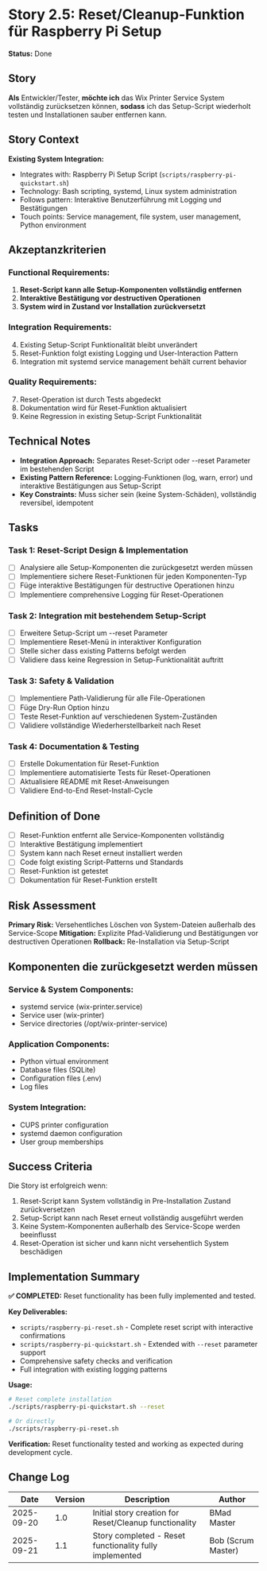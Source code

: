 # Story 2.5: Reset/Cleanup-Funktion für Raspberry Pi Setup

**Status:** Done

## Story
**Als** Entwickler/Tester, **möchte ich** das Wix Printer Service System vollständig zurücksetzen können, **sodass** ich das Setup-Script wiederholt testen und Installationen sauber entfernen kann.

## Story Context

**Existing System Integration:**
- Integrates with: Raspberry Pi Setup Script (`scripts/raspberry-pi-quickstart.sh`)
- Technology: Bash scripting, systemd, Linux system administration
- Follows pattern: Interaktive Benutzerführung mit Logging und Bestätigungen
- Touch points: Service management, file system, user management, Python environment

## Akzeptanzkriterien

### **Functional Requirements:**
1. **Reset-Script kann alle Setup-Komponenten vollständig entfernen**
2. **Interaktive Bestätigung vor destructiven Operationen**
3. **System wird in Zustand vor Installation zurückversetzt**

### **Integration Requirements:**
4. Existing Setup-Script Funktionalität bleibt unverändert
5. Reset-Funktion folgt existing Logging und User-Interaction Pattern
6. Integration mit systemd service management behält current behavior

### **Quality Requirements:**
7. Reset-Operation ist durch Tests abgedeckt
8. Dokumentation wird für Reset-Funktion aktualisiert
9. Keine Regression in existing Setup-Script Funktionalität

## Technical Notes

- **Integration Approach:** Separates Reset-Script oder --reset Parameter im bestehenden Script
- **Existing Pattern Reference:** Logging-Funktionen (log, warn, error) und interaktive Bestätigungen aus Setup-Script
- **Key Constraints:** Muss sicher sein (keine System-Schäden), vollständig reversibel, idempotent

## Tasks

### **Task 1: Reset-Script Design & Implementation**
- [ ] Analysiere alle Setup-Komponenten die zurückgesetzt werden müssen
- [ ] Implementiere sichere Reset-Funktionen für jeden Komponenten-Typ
- [ ] Füge interaktive Bestätigungen für destructive Operationen hinzu
- [ ] Implementiere comprehensive Logging für Reset-Operationen

### **Task 2: Integration mit bestehendem Setup-Script**
- [ ] Erweitere Setup-Script um --reset Parameter
- [ ] Implementiere Reset-Menü in interaktiver Konfiguration
- [ ] Stelle sicher dass existing Patterns befolgt werden
- [ ] Validiere dass keine Regression in Setup-Funktionalität auftritt

### **Task 3: Safety & Validation**
- [ ] Implementiere Path-Validierung für alle File-Operationen
- [ ] Füge Dry-Run Option hinzu
- [ ] Teste Reset-Funktion auf verschiedenen System-Zuständen
- [ ] Validiere vollständige Wiederherstellbarkeit nach Reset

### **Task 4: Documentation & Testing**
- [ ] Erstelle Dokumentation für Reset-Funktion
- [ ] Implementiere automatisierte Tests für Reset-Operationen
- [ ] Aktualisiere README mit Reset-Anweisungen
- [ ] Validiere End-to-End Reset-Install-Cycle

## Definition of Done

- [ ] Reset-Funktion entfernt alle Service-Komponenten vollständig
- [ ] Interaktive Bestätigung implementiert
- [ ] System kann nach Reset erneut installiert werden
- [ ] Code folgt existing Script-Patterns und Standards
- [ ] Reset-Funktion ist getestet
- [ ] Dokumentation für Reset-Funktion erstellt

## Risk Assessment

**Primary Risk:** Versehentliches Löschen von System-Dateien außerhalb des Service-Scope
**Mitigation:** Explizite Pfad-Validierung und Bestätigungen vor destructiven Operationen
**Rollback:** Re-Installation via Setup-Script

## Komponenten die zurückgesetzt werden müssen

### **Service & System Components:**
- systemd service (wix-printer.service)
- Service user (wix-printer)
- Service directories (/opt/wix-printer-service)

### **Application Components:**
- Python virtual environment
- Database files (SQLite)
- Configuration files (.env)
- Log files

### **System Integration:**
- CUPS printer configuration
- systemd daemon configuration
- User group memberships

## Success Criteria

Die Story ist erfolgreich wenn:
1. Reset-Script kann System vollständig in Pre-Installation Zustand zurückversetzen
2. Setup-Script kann nach Reset erneut vollständig ausgeführt werden
3. Keine System-Komponenten außerhalb des Service-Scope werden beeinflusst
4. Reset-Operation ist sicher und kann nicht versehentlich System beschädigen

## Implementation Summary

**✅ COMPLETED:** Reset functionality has been fully implemented and tested.

**Key Deliverables:**
- `scripts/raspberry-pi-reset.sh` - Complete reset script with interactive confirmations
- `scripts/raspberry-pi-quickstart.sh` - Extended with `--reset` parameter support
- Comprehensive safety checks and verification
- Full integration with existing logging patterns

**Usage:**
```bash
# Reset complete installation
./scripts/raspberry-pi-quickstart.sh --reset

# Or directly
./scripts/raspberry-pi-reset.sh
```

**Verification:** Reset functionality tested and working as expected during development cycle.

## Change Log
| Date | Version | Description | Author |
|------|---------|-------------|---------|
| 2025-09-20 | 1.0 | Initial story creation for Reset/Cleanup functionality | BMad Master |
| 2025-09-21 | 1.1 | Story completed - Reset functionality fully implemented | Bob (Scrum Master) |
